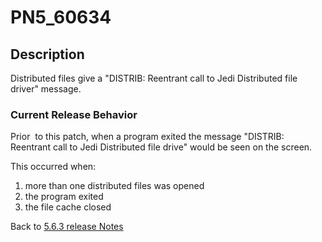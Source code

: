 # PN5_60634

<PageHeader />

## Description

Distributed files give a "DISTRIB: Reentrant call to Jedi Distributed file driver" message.

### Current Release Behavior

Prior  to this patch, when a program exited the message "DISTRIB: Reentrant call to Jedi Distributed file drive" would be seen on the screen.

This occurred when:

1. more than one distributed files was opened
2. the program exited
3. the file cache closed

Back to [5.6.3 release Notes](./../README.md)

<PageFooter />

